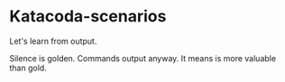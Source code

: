 # Katacoda-scenarios

Let's learn from output.

Silence is golden.
Commands output anyway.
It means is more valuable than gold.
